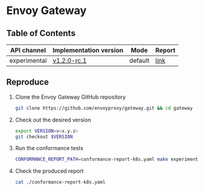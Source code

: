 # Envoy Gateway

## Table of Contents

|API channel|Implementation version|Mode|Report|
|-----------|----------------------|----|------|
| experimental |[v1.2.0-rc.1](https://github.com/envoyproxy/gateway/releases/tag/v1.2.0-rc.1)| default |[link](./experimental-v1.2.0-default-report.yaml)|

## Reproduce

1. Clone the Envoy Gateway GitHub repository

   ```bash
   git clone https://github.com/envoyproxy/gateway.git && cd gateway
   ```

2. Check out the desired version

   ```bash
   export VERSION=v<x.y.z>
   git checkout $VERSION
   ```

3. Run the conformance tests

   ```bash
   CONFORMANCE_REPORT_PATH=conformance-report-k8s.yaml make experimental-conformance
   ```

4. Check the produced report

   ```bash
   cat ./conformance-report-k8s.yaml
   ```
